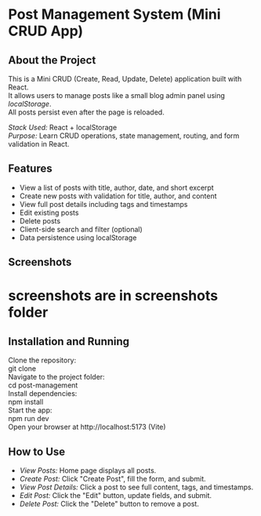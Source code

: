 # Post Management System (Mini CRUD App)

## About the Project
This is a Mini CRUD (Create, Read, Update, Delete) application built with React.  
It allows users to manage posts like a small blog admin panel using *localStorage*.  
All posts persist even after the page is reloaded.

*Stack Used:* React + localStorage  
*Purpose:* Learn CRUD operations, state management, routing, and form validation in React.

## Features
- View a list of posts with title, author, date, and short excerpt
- Create new posts with validation for title, author, and content
- View full post details including tags and timestamps
- Edit existing posts
- Delete posts
- Client-side search and filter (optional)
- Data persistence using localStorage

## Screenshots
# screenshots are in screenshots folder
## Installation and Running
Clone the repository:  
git clone <your-repo-url>  
Navigate to the project folder:  
cd post-management  
Install dependencies:  
npm install  
Start the app:  
npm run dev  
Open your browser at http://localhost:5173 (Vite) 

## How to Use
- *View Posts:* Home page displays all posts.  
- *Create Post:* Click "Create Post", fill the form, and submit.  
- *View Post Details:* Click a post to see full content, tags, and timestamps.  
- *Edit Post:* Click the "Edit" button, update fields, and submit.  
- *Delete Post:* Click the "Delete" button to remove a post.
